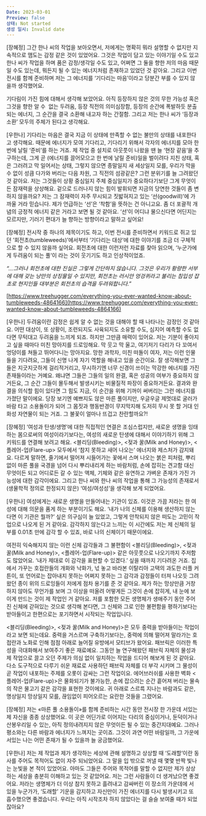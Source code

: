 ```yaml
---
Date: 2023-03-01
Preview: false
상태: Not started
생성 일시: Invalid date
---
```

  

  

[장혜정] 그간 한나 씨의 작업을 보아오면서, 저에게는 명확히 뭐라 설명할 수 없지만 지속적으로 맴도는 감정 같은 것이 있었어요. 그것은 작업이 담고 있는 이야기일 수도 있고 한나 씨가 작업을 하며 품은 감정/생각일 수도 있고, 어쩌면 그 둘을 향한 저의 마음 때문일 수도 있는데, 뭐든지 될 수 있는 에너지처럼 존재하고 있었던 것 같아요. 그리고 이번 전시를 함께 준비하며 저는 그 에너지를 ‘기다리는 마음’이라고 당분간 부를 수 있지 않을까 생각했어요.

기다림이 가진 힘에 대해서 생각해 보았어요. 아직 등장하지 않은 것의 무한 가능성 혹은 그것을 향한 알 수  없는 두려움, 등장 직전의 의미심장함, 등장의 순간에 폭발하듯 분출되는 에너지, 그 순간을 결국 소환해 내고자 하는 간절함. 그리고 저는 한나 씨가 ‘등장과 소환’ 모두의 주체가 된다고 생각해요.

[우한나] 기다리는 마음은 결국 지금 이 상태에 만족할 수 없는 불만의 상태를 내포한다고 생각해요. 때문에 에너지가 모여 기다리고, 기다리기 위해서 각자의 에너지를 모아 한 번에 날릴 ‘준비’를 하는 거죠. 제 작업 중 설치로 아웃풋이 나왔을 땐 늘 ‘현장 같음’을 추구하는데, 그게 곧 (에너지를 끌어모으고 한 번에 날릴 준비)일을 벌이려다 지친 상태, 혹은 그러려고 막 일어서는 상태, 그렇지 않으면 종말일지 새 세상일지 모를, 우리가 막을 수 없이 성큼 다가와 버리는 다음 차원, 그 직전의 섬광같은? 그런 분위기를 늘 그려왔던 것 같아요. 저는 그것들이 상황 중심일지 주체 중심일지가 중요하다기보단 그게 무엇이든 잠재력을 상상해요. 겉으로 드러나지 않는 힘이 발휘되면 지금의 당연한 것들이 좀 변하지 않을까요? 저는 그 잠재력이 자주 무시되고 짓밟혀지고 있는 ‘선(goodwill)’에 가까울 거라 믿습니다. 제가 언급하는 ‘선’은 ‘착함’을 뜻하는 건 아니고요. 좀 더 포괄적 개념의 긍정적 에너지 같은 거라고 보면 될 것 같아요. ‘선’이 어디냐 물으신다면 어딘지는 모르지만, 기러기 편대가 늘 향하는 방향이라고 말하고 싶어요!

[장혜정] 전시작 중 하나의 제목이기도 하고, 이번 전시를 준비하면서 키워드로 쥐고 있던 ’회전초(tumbleweeds)’에서부터 ‘기다리는 대상’에 대한 이야기를 조금 더 구체적으로 할 수 있지 않을까 싶어요. 회전초에 대한 이런저런 자료를 찾아 읽으며, ‘누군가에게 두려움이 되는 풀’이 라는 것이 웃기기도 하고 인상적이었죠.

_“…그러나 회전초에 대한 진실은 그렇게 간단하지 않습니다. 그것은 우리가 황량한 서부에 대해 갖는 낭만의 상징물일 수 있지만, 회전초는 러시안 엉겅퀴라고 불리는 침입성 잡초로 현지인들 대부분은 회전초의 습격을 두려워합니다.”_

_[](https://www.treehugger.com/everything-you-ever-wanted-know-about-tumbleweeds-4864166)_[https://www.treehugger.com/everything-you-ever-wanted-know-about-tumbleweeds-4864166](https://www.treehugger.com/everything-you-ever-wanted-know-about-tumbleweeds-4864166)

[우한나] 두려움이란 감정은 쉽게 알 수 없는 것을 대해야 할 때 나타나는 감정인 것 같아요. 어떤 대상이, 또 상황이, 조련되지도 사육되지도 소유할 수도, 심지어 예측할 수도 없다면 무턱대고 두려움을 느끼게 되죠. 하지만 그만큼 매력이 있어요. 저는 기분이 좋아지고 싶을 때마다 미친 망아지를 드로잉해요. 막 웃고 막 울고, 여기저기 다리가 다 꼬여서 엉덩이를 쳐들고 뛰어다니는 망아지요. 망한 과학자, 미친 떠돌이 여자, 저는 이런 인물들을 기다려요, 그들이 신명 나게 자기 역할을 해내고 있을 순간이요. 잘 생각해보면 그들은 지긋지긋하게 걸리적거리고, 무시하기엔 너무 신경이 쓰이는 막강한 에너지를 가진 존재들이라는 거예요. 왜냐면 그들은 그들의 일의 완결, 혹은 성공의 여부가 중요하지 않거든요, 그 순간 그들이 몰두해서 발생시키는 비물질적 파장이 중요하거든요. 결과와 완결을 의식할 힘이 있다면 그 힘도 지금, 이 순간을 위해 기꺼이 써버리는 그런 에너지를 가졌단 말이에요. 당장 보기엔 예쁘지도 않은 마른 풀이지만, 우글우글 제멋대로 굴러가 바람 타고 소용돌이가 되어 그 몸짓과 행동반경이 무지막지해 도저히 무시 못 할 거대 인화성 자연물이 되는 거죠. 그 불꽃이 얼마나 뜨겁고 찬란할까요?!

[장혜정] ‘여성과 탄생/생명’에 대한 직접적인 연결은 조심스럽지만, 새로운 생명을 잉태하는 몸으로써의 여성이라기보다는, 여성의 새로운 탄생에 대해서 이야기하기 위해 그 키워드를 연결해 보려고 해요. <블리딩(Bleeding)>, <젖과 꿀(Milk and Honey)>, <플레어-업(Flare-up> 모두에서 ‘참지 못하고 새어 나오는’ 에너지와 제스처가 감지돼요. 다르게 말하면, 줄기에서 떨어져 시들어가는 꽃에서 스며 나오는 붉은 피처럼, 뿌리없이 마른 풀을 국경을 넘어 다시 뿌리내리게 하는 바람처럼, 손에 잡히는 견고함 대신 무엇이든 되고 어디로든 갈 수 있는 액체, 기체와 같은 유연하고 가벼운 존재가 가진 가능성에 대한 감각이에요. 그리고 한나 씨와 한나 씨의 작업을 통해 그 가능성의 존재로서 (생물학적 정의로 한정되지 않은) ‘여성/여성성’을 생각해 보게 되었어요.

[우한나] 여성에게는 새로운 생명을 만들어내는 기관이 있죠. 이것은 가끔 저라는 한 여성에 대해 의문을 품게 하는 부분이기도 해요. ‘내가 나의 신체를 이용해 생산하지 않는다면 이 기관은 뭘까?’ 싶은 의구심이 늘 있었고, 그렇게 안착되지 않은 떠도는 고민이 작업으로 나오게 된 거 같아요. 감각하지 않는다고 느끼는 이 시간에도 저는 제 신체의 일부를 0.01초 만에 감각 할 수 있죠, 바로 나의 신체이기 때문이에요.

여전히 익숙해지지 않는 이런 신체 감각들과 그 불편함이 <블리딩(Bleeding)>, <젖과 꿀(Milk and Honey)>, <플레어-업(Flare-up)> 같은 아웃풋으로 나오기까지 주저함도 많았어요. ‘내가 제대로 이 감각을 표현할 수 있겠다.’ 싶을 때까지 기다려온 거죠. 집에서 가꾸는 호접란들의 개화와 낙화가, 넋 놓고 바라본 이탈리아 고택의 과도한 러플 커튼이, 또 언어로는 잡아내지 못하는 어쩌지 못하는 그 감각과 감정들이 터져 나오듯 그려왔던 종이 위의 드로잉들이 저에게 점차 용기를 준 것 같아요. 제가 하는 망상만큼 거창하지 않아도 무언가를 보며 그 이상을 떠올려 어떻게든 그것이 손에 잡히게, 내 눈에 보이게 만드는 것이 제 작업인 거 같아요. 저를 포함한 모든 생명체가 생애주기 동안 주어진 신체에 갇혀있는 것으로 생각해 본다면, 그 신체와 그로 인한 불편함을 평하기보다는 받아들이고 한편으로는 포기하면서 시작되는 작업입니다.

<블리딩(Bleeding)>, <젖과 꿀(Milk and Honey)>은 모두 중력을 받아들이는 작업이라고 보면 되는데요. 중력을 거스르며 구축하기보다는, 중력에 의해 떨어져 말라가는 호접란과 노화로 인해 점점 아래로 늘어질 유방에서 모티브가 왔어요. 패브릭은 이러한 특성을 극대화해서 보여주기 좋은 재료예요. 그동안 늘 연구해왔던 패브릭 자체의 물성과 제 작업으로 끌고 오던 주제가 의심 없이 일치하는 작업을 드디어 해보게 된 것 같아요. 다소 도구적으로 다루기 쉬운 재료로 사용하던 패브릭 자체를 더 부각 시키며 그 물성이 곧 작업이 내포하는 주제를 오롯이 감싸는 그런 작업이요. 에어브러쉬를 사용한 벽화 <플레어-업(Flare-up)>은 물화되기가 불가능한, 손에 잡으려는 순간 흩어져 버리는 물속의 작은 물고기 같은 감각을 표현한 것이에요. 귀 아래로 스르륵 지나는 바람과도 같은, 명상일지 망상일지 모를, 끊임없이 피어오르는 요란한 것들을 그렸어요.

[장혜정] 저는 «마른 풀 소용돌이»를 함께 준비하는 시간 동안 전시장 한 가운데 서있는 제 자신을 종종 상상했어요. 이 곳은 어딘가로 이어지는 다리의 중심이거나, 둔덕이거나 산봉우리일 수 있는, 아직 정의내려지지 않은 무엇이든 될 수 있는 중간지대예요. 그러나 평소와는 다른 바람과 에너지가 느껴지는 곳이죠. 그것이 과연 어떤 바람일까, 그 가운에 서있는 나는 어떤 존재가 될 수 있을까 늘 궁금했어요.

[우한나] 저는 제 작업과 제가 생각하는 세상에 관해 설명하고 상상할 때 ‘도래할’이란 동사를 주어도 목적어도 없이 자주 되뇌었어요. 그 말을 입 밖으로 꺼낼 때 몇몇 반짝 빛나는 눈빛을 본 적이 있었어요. 아마도 그들은 주어와 목적어를 말할 수 없지만 제가 상상하는 세상을 충분히 이해하고 있는 것 같았어요. 저는 그런 사람들이 더 생겨났으면 좋겠어요. 저라는 생명체가 더 이상 참지 못하고 흘려내고 감싸버린 이 장소의 가운데에 서 있을 누군가가, ‘도래할’ 기운을 감지하고 자신만이 가진 에너지를 다시 발생시키고 또 흡수했으면 좋겠습니다. 우리는 아직 시작조차 하지 않았다는 걸 슬슬 보여줄 때가 되었잖아요?